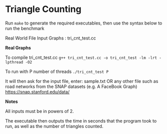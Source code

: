 Triangle Counting
=================

Run ```make``` to generate the required executables, then use the syntax below to run the benchmark

Real World File Input Graphs : tri_cnt_test.cc

**Real Graphs**

To compile tri_cnt_test.cc
    ```g++ tri_cnt_test.cc -o tri_cnt_test -lm -lrt -lpthread -O2```
  
To run with P number of threads
    ```./tri_cnt_test P```
  
  It will then ask for the input file, enter:
  sample.txt
  OR any other file such as road networks from the SNAP datasets (e.g. A FaceBook Graph)
  https://snap.stanford.edu/data/

**Notes**

All inputs must be in powers of 2.

The executable then outputs the time in seconds that the program took to run, as well as the number of triangles counted.
